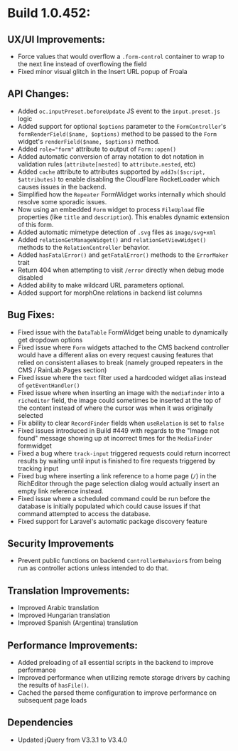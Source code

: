# Build 1.0.452:

## UX/UI Improvements:
- Force values that would overflow a `.form-control` container to wrap to the next line instead of overflowing the field
- Fixed minor visual glitch in the Insert URL popup of Froala

## API Changes:
- Added `oc.inputPreset.beforeUpdate` JS event to the `input.preset.js` logic
- Added support for optional `$options` parameter to the `FormController`'s `formRenderField($name, $options)` method to be passed to the `Form` widget's `renderField($name, $options)` method.
- Added `role="form"` attribute to output of `Form::open()`
- Added automatic conversion of array notation to dot notation in validation rules (`attribute[nested]` to `attribute.nested`, etc)
- Added `cache` attribute to attributes supported by `addJs($script, $attributes)` to enable disabling the CloudFlare RocketLoader which causes issues in the backend.
- Simplified how the `Repeater` FormWidget works internally which should resolve some sporadic issues.
- Now using an embedded `Form` widget to process `FileUpload` file properties (like `title` and `description`). This enables dynamic extension of this form.
- Added automatic mimetype detection of `.svg` files as `image/svg+xml`
- Added `relationGetManageWidget()` and `relationGetViewWidget()` methods to the `RelationController` behavior.
- Added `hasFatalError()` and `getFatalError()` methods to the `ErrorMaker` trait
- Return 404 when attempting to visit `/error` directly when debug mode disabled
- Added ability to make wildcard URL parameters optional.
- Added support for morphOne relations in backend list columns

## Bug Fixes:
- Fixed issue with the `DataTable` FormWidget being unable to dynamically get dropdown options
- Fixed issue where `Form` widgets attached to the CMS backend controller would have a different alias on every request causing features that relied on consistent aliases to break (namely grouped repeaters in the CMS / RainLab.Pages section)
- Fixed issue where the `text` filter used a hardcoded widget alias instead of `getEventHandler()`
- Fixed issue where when inserting an image with the `mediafinder` into a `richeditor` field, the image could sometimes be inserted at the top of the content instead of where the cursor was when it was originally selected
- Fix ability to clear `RecordFinder` fields when `useRelation` is set to `false`
- Fixed issues introduced in Build #449 with regards to the "Image not found" message showing up at incorrect times for the `MediaFinder` formwidget
- Fixed a bug where `track-input` triggered requests could return incorrect results by waiting until input is finished to fire requests triggered by tracking input
- Fixed bug where inserting a link reference to a home page (`/`) in the RichEditor through the page selection dialog would actually insert an empty link reference instead.
- Fixed issue where a scheduled command could be run before the database is initially populated which could cause issues if that command attempted to access the database.
- Fixed support for Laravel's automatic package discovery feature

## Security Improvements
- Prevent public functions on backend `ControllerBehavior`s from being run as controller actions unless intended to do that.

## Translation Improvements:
- Improved Arabic translation
- Improved Hungarian translation
- Improved Spanish (Argentina) translation

## Performance Improvements:
- Added preloading of all essential scripts in the backend to improve performance
- Improved performance when utilizing remote storage drivers by caching the results of `hasFile()`.
- Cached the parsed theme configuration to improve performance on subsequent page loads

## Dependencies
- Updated jQuery from V3.3.1 to V3.4.0
